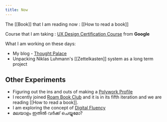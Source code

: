 ```yaml
---
title: Now
---
```


The [[Book]] that I am reading now : [[How to read a book]]


Course that I am taking : [UX Design Certification Course]((https://grow.google/uxdesign/#?modal_active=none)) from **Google**

What I am working on these days: 
- My blog - [Thought Palace](https://blog.rahulrajeev.net)
- Unpacking Niklas Luhmann's [[Zettelkasten]] system as a long term project


## Other Experiments

- Figuring out the ins and outs of making a [Polywork Profile](https://updates.rahulrajeev.net/)
- I recently joined [ Roam Book Club](https://twitter.com/roambookclub?lang=en) and it is in its fifth iteration and we are reading [[How to read a book]]. 
- I am exploring the concept of [Digital Fluency](https://digitalproductivity.coach/)
- മലയാളം ഇതിൽ വർക്ക് ചെയ്യുമോ?

  
  
  
  
  
